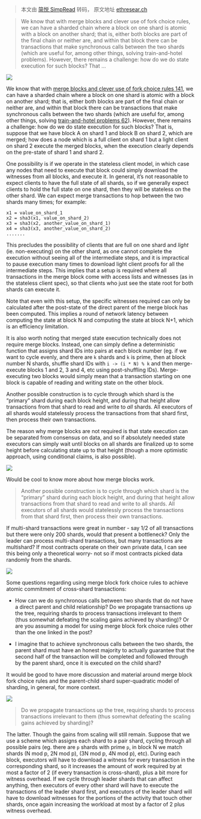 > 本文由 [简悦 SimpRead](http://ksria.com/simpread/) 转码， 原文地址 [ethresear.ch](https://ethresear.ch/t/merge-blocks-and-synchronous-cross-shard-state-execution/1240/4)

> We know that with merge blocks and clever use of fork choice rules, we can have a sharded chain where a block on one shard is atomic with a block on another shard; that is, either both blocks are part of the final chain or neither are, and within that block there can be transactions that make synchronous calls between the two shards (which are useful for, among other things, solving train-and-hotel problems). However, there remains a challenge: how do we do state execution for such blocks? That ...

![](https://ethresear.ch/user_avatar/ethresear.ch/vbuterin/45/91_2.png)

We know that with [merge blocks and clever use of fork choice rules 141](https://twitter.com/VladZamfir/status/945358660187893761), we can have a sharded chain where a block on one shard is atomic with a block on another shard; that is, either both blocks are part of the final chain or neither are, and within that block there can be transactions that make synchronous calls between the two shards (which are useful for, among other things, solving [train-and-hotel problems 62](https://github.com/ethereum/wiki/wiki/Sharding-FAQ#what-is-the-train-and-hotel-problem)). However, there remains a challenge: how do we do state execution for such blocks? That is, suppose that we have block A on shard 1 and block B on shard 2, which are merged; how does a node which is a full client on shard 1 but a light client on shard 2 execute the merged blocks, when the execution clearly depends on the pre-state of shard 1 and shard 2.

One possibility is if we operate in the stateless client model, in which case any nodes that need to execute that block could simply download the witnesses from all blocks, and execute it. In general, it’s not reasonable to expect clients to have the full state of all shards, so if we generally expect clients to hold the full state on one shard, then they will be stateless on the other shard. We can expect merge transactions to hop between the two shards many times; for example:

```
x1 = value_on_shard_1
x2 = sha3(x1, value_on_shard_2)
x3 = sha3(x2, another_value_on_shard_1)
x4 = sha3(x3, another_value_on_shard_2)
.......
```

This precludes the possibility of clients that are full on one shard and _light_ (ie. non-executing) on the other shard, as one cannot complete the execution without seeing all of the intermediate steps, and it is impractical to pause execution many times to download light client proofs for all the intermediate steps. This implies that a setup is required where all transactions in the merge block come with access lists and witnesses (as in the stateless client spec), so that clients who just see the state root for both shards can execute it.

Note that even with this setup, the specific witnesses required can only be calculated after the post-state of the direct parent of the merge block has been computed. This implies a round of network latency between computing the state at block N and computing the state at block N+1, which is an efficiency limitation.

It is also worth noting that merged state execution technically does not require merge blocks. Instead, one can simply define a deterministic function that assigns shard IDs into pairs at each block number (eg. if we want to cycle evenly, and there are `k` shards and `k` is prime, then at block number N shards, shuffle shard IDs with `i -> (i * N) % k` and then merge-execute blocks 1 and 2, 3 and 4, etc using post-shuffling IDs). Merge-executing two blocks would simply mean that a transaction starting on one block is capable of reading and writing state on the other block.

Another possible construction is to cycle through which shard is the “primary” shard during each block height, and during that height allow transactions from that shard to read and write to _all_ shards. All executors of all shards would statelessly process the transactions from that shard first, then process their own transactions.

The reason why merge blocks are not required is that state execution can be separated from consensus on data, and so if absolutely needed state executors can simply wait until blocks on all shards are finalized up to some height before calculating state up to that height (though a more optimistic approach, using conditional claims, is also possible).

![](https://ethresear.ch/user_avatar/ethresear.ch/maxc/45/675_2.png)

Would be cool to know more about how merge blocks work.

> Another possible construction is to cycle through which shard is the “primary” shard during each block height, and during that height allow transactions from that shard to read and write to all shards. All executors of all shards would statelessly process the transactions from that shard first, then process their own transactions.

If multi-shard transactions were great in number - say 1/2 of all transactions but there were only 200 shards, would that present a bottleneck? Only the leader can process multi-shard transactions, but many transactions are multishard? If most contracts operate on their own private data, I can see this being only a theoretical worry- not so if most contracts picked data randomly from the shards.

![](https://ethresear.ch/user_avatar/ethresear.ch/musalbas/45/3251_2.png)

Some questions regarding using merge block fork choice rules to achieve atomic commitment of cross-shard transactions:

*   How can we do synchronous calls between two shards that do not have a direct parent and child relationship? Do we propagate transactions up the tree, requiring shards to process transactions irrelevant to them (thus somewhat defeating the scaling gains achieved by sharding)? Or are you assuming a model for using merge block fork choice rules other than the one linked in the post?
    
*   I imagine that to achieve synchronous calls between the two shards, the parent shard must have an honest majority to actually guarantee that the second half of the transaction will be completed and followed through by the parent shard, once it is executed on the child shard?
    

It would be good to have more discussion and material around merge block fork choice rules and the parent-child shard super-quadratic model of sharding, in general, for more context.

![](https://ethresear.ch/user_avatar/ethresear.ch/vbuterin/45/91_2.png)

> Do we propagate transactions up the tree, requiring shards to process transactions irrelevant to them (thus somewhat defeating the scaling gains achieved by sharding)?

The latter. Though the gains from scaling will still remain. Suppose that we use a scheme which assigns each shard to a pair shard, cycling through all possible pairs (eg. there are `p` shards with prime `p`, in block N we match shards (N mod p, 2N mod p), (3N mod p, 4N mod p), etc). During each block, executors will have to download a witness for every transaction in the corresponding shard, so it increases the amount of work required by at most a factor of 2 (if every transaction is cross-shard), plus a bit more for witness overhead. If we cycle through leader shards that can affect anything, then executors of every other shard will have to execute the transactions of the leader shard first, and executors of the leader shard will have to download witnesses for the portions of the activity that touch other shards, once again increasing the workload at most by a factor of 2 plus witness overhead.